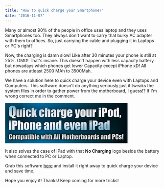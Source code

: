 ```yaml
---
title: "How to quick charge your Smartphone?"
date: "2016-11-07"
---
```


Many or almost 90% of the people in office uses laptop and they uses Smartphones too. They always don't want to carry that bulky AC adapter with them to offices. So, just carrying the cable and plugging it in Laptops or PC's right?  

  

Now, the charging is damn slow! Like after 30 minutes your phone is still at 25%. OMG! That's insane. This doesn't happen with less capacity battery but nowadays which phones get lower Capacity except iPhone xD! All phones are atleast 2500 MAh to 3500Mah.

  

We have a solution here to quick charge your device even with Laptops and Computers. This software doesn't do anything seriously just it tweaks the system files in order to gather power from the motherboard, I guess!? If I'm wrong correct me in the comment.

  

[![](images/aicharger_04.jpg)](https://3.bp.blogspot.com/-iYGOxL-gUEA/WCCJ0Y6xr2I/AAAAAAAADaw/HN2gkmNc3ukL4hjPWckWdmrQ2IcsWzN1QCLcB/s1600/aicharger_04.jpg)

  

It also solves the case of iPad with that **No Charging** logo beside the battery when connected to PC or Laptop.

  

Grab this software [here](http://ads.3m4d.com/6) and install it right away to quick charge your device and save time.

  

Hope you enjoy it! Thanks! Keep coming for more tricks!
